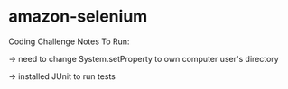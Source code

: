 # amazon-selenium
Coding Challenge
Notes To Run:



  -> need to change System.setProperty to own computer user's directory
  
  
  -> installed JUnit to run tests
